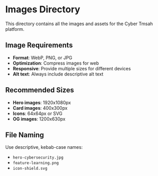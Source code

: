 # Images Directory

This directory contains all the images and assets for the Cyber Tmsah platform.

## Image Requirements

- **Format**: WebP, PNG, or JPG
- **Optimization**: Compress images for web
- **Responsive**: Provide multiple sizes for different devices
- **Alt text**: Always include descriptive alt text

## Recommended Sizes

- **Hero images**: 1920x1080px
- **Card images**: 400x300px
- **Icons**: 64x64px or SVG
- **OG images**: 1200x630px

## File Naming

Use descriptive, kebab-case names:
- `hero-cybersecurity.jpg`
- `feature-learning.png`
- `icon-shield.svg`
